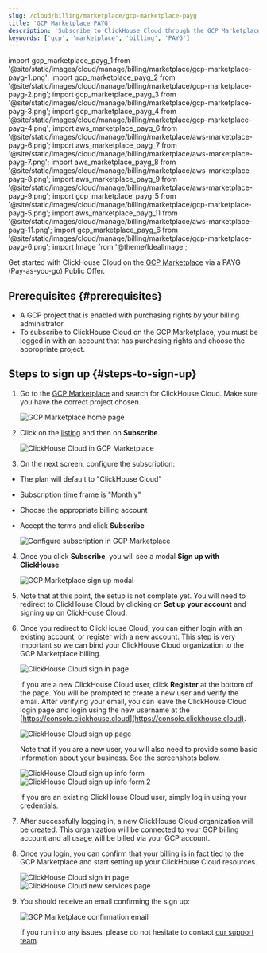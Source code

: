 ```yaml
---
slug: /cloud/billing/marketplace/gcp-marketplace-payg
title: 'GCP Marketplace PAYG'
description: 'Subscribe to ClickHouse Cloud through the GCP Marketplace (PAYG).'
keywords: ['gcp', 'marketplace', 'billing', 'PAYG']
---
```


import gcp_marketplace_payg_1 from '@site/static/images/cloud/manage/billing/marketplace/gcp-marketplace-payg-1.png';
import gcp_marketplace_payg_2 from '@site/static/images/cloud/manage/billing/marketplace/gcp-marketplace-payg-2.png';
import gcp_marketplace_payg_3 from '@site/static/images/cloud/manage/billing/marketplace/gcp-marketplace-payg-3.png';
import gcp_marketplace_payg_4 from '@site/static/images/cloud/manage/billing/marketplace/gcp-marketplace-payg-4.png';
import aws_marketplace_payg_6 from '@site/static/images/cloud/manage/billing/marketplace/aws-marketplace-payg-6.png';
import aws_marketplace_payg_7 from '@site/static/images/cloud/manage/billing/marketplace/aws-marketplace-payg-7.png';
import aws_marketplace_payg_8 from '@site/static/images/cloud/manage/billing/marketplace/aws-marketplace-payg-8.png';
import aws_marketplace_payg_9 from '@site/static/images/cloud/manage/billing/marketplace/aws-marketplace-payg-9.png';
import gcp_marketplace_payg_5 from '@site/static/images/cloud/manage/billing/marketplace/gcp-marketplace-payg-5.png';
import aws_marketplace_payg_11 from '@site/static/images/cloud/manage/billing/marketplace/aws-marketplace-payg-11.png';
import gcp_marketplace_payg_6 from '@site/static/images/cloud/manage/billing/marketplace/gcp-marketplace-payg-6.png';
import Image from '@theme/IdealImage';

Get started with ClickHouse Cloud on the [GCP Marketplace](https://console.cloud.google.com/marketplace) via a PAYG (Pay-as-you-go) Public Offer.

## Prerequisites {#prerequisites}

- A GCP project that is enabled with purchasing rights by your billing administrator.
- To subscribe to ClickHouse Cloud on the GCP Marketplace, you must be logged in with an account that has purchasing rights and choose the appropriate project.

## Steps to sign up {#steps-to-sign-up}

1. Go to the [GCP Marketplace](https://cloud.google.com/marketplace) and search for ClickHouse Cloud. Make sure you have the correct project chosen.

    <Image img={gcp_marketplace_payg_1} size="md" alt="GCP Marketplace home page" border/>

2. Click on the [listing](https://console.cloud.google.com/marketplace/product/clickhouse-public/clickhouse-cloud) and then on **Subscribe**.

    <Image img={gcp_marketplace_payg_2} size="md" alt="ClickHouse Cloud in GCP Marketplace" border/>

3. On the next screen, configure the subscription:

- The plan will default to "ClickHouse Cloud"
- Subscription time frame is "Monthly"
- Choose the appropriate billing account
- Accept the terms and click **Subscribe**

    <Image img={gcp_marketplace_payg_3} size="sm" alt="Configure subscription in GCP Marketplace" border/>

4. Once you click **Subscribe**, you will see a modal **Sign up with ClickHouse**.

    <Image img={gcp_marketplace_payg_4} size="md" alt="GCP Marketplace sign up modal" border/>

5. Note that at this point, the setup is not complete yet. You will need to redirect to ClickHouse Cloud by clicking on **Set up your account** and signing up on ClickHouse Cloud.

6. Once you redirect to ClickHouse Cloud, you can either login with an existing account, or register with a new account. This step is very important so we can bind your ClickHouse Cloud organization to the GCP Marketplace billing.

    <Image img={aws_marketplace_payg_6} size="md" alt="ClickHouse Cloud sign in page" border/>

    If you are a new ClickHouse Cloud user, click **Register** at the bottom of the page. You will be prompted to create a new user and verify the email. After verifying your email, you can leave the ClickHouse Cloud login page and login using the new username at the [https://console.clickhouse.cloud](https://console.clickhouse.cloud).

    <Image img={aws_marketplace_payg_7} size="md" alt="ClickHouse Cloud sign up page" border/>

    Note that if you are a new user, you will also need to provide some basic information about your business. See the screenshots below.

    <Image img={aws_marketplace_payg_8} size="md" alt="ClickHouse Cloud sign up info form" border/>

    <Image img={aws_marketplace_payg_9} size="md" alt="ClickHouse Cloud sign up info form 2" border/>

    If you are an existing ClickHouse Cloud user, simply log in using your credentials.

7. After successfully logging in, a new ClickHouse Cloud organization will be created. This organization will be connected to your GCP billing account and all usage will be billed via your GCP account.

8. Once you login, you can confirm that your billing is in fact tied to the GCP Marketplace and start setting up your ClickHouse Cloud resources.

    <Image img={gcp_marketplace_payg_5} size="md" alt="ClickHouse Cloud sign in page" border/>

    <Image img={aws_marketplace_payg_11} size="md" alt="ClickHouse Cloud new services page" border/>

9. You should receive an email confirming the sign up:

    <Image img={gcp_marketplace_payg_6} size="md" alt="GCP Marketplace confirmation email" border/>

    If you run into any issues, please do not hesitate to contact [our support team](https://clickhouse.com/support/program).
